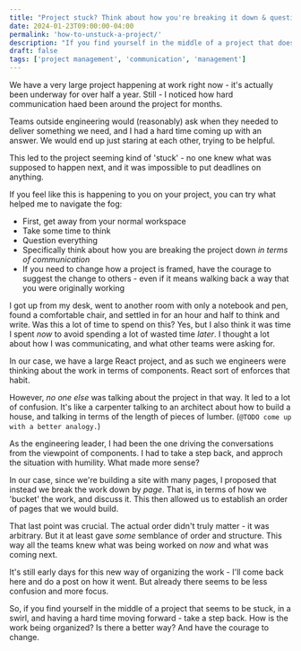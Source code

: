 ```yaml
---
title: "Project stuck? Think about how you're breaking it down & question everything."
date: 2024-01-23T09:00:00-04:00
permalink: 'how-to-unstuck-a-project/'
description: "If you find yourself in the middle of a project that doesn't seem to be moving forward - take a step back and question everything."
draft: false
tags: ['project management', 'communication', 'management']
---
```


We have a very large project happening at work right now - it's actually been underway for over half a year. Still - I noticed how hard communication haed been around the project for months.

Teams outside engineering would (reasonably) ask when they needed to deliver something we need, and I had a hard time coming up with an answer. We would end up just staring at each other, trying to be helpful.

This led to the project seeming kind of 'stuck' - no one knew what was supposed to happen next, and it was impossible to put deadlines on anything.

If you feel like this is happening to you on your project, you can try what helped me to navigate the fog:

- First, get away from your normal workspace
- Take some time to think
- Question everything
- Specifically think about how you are breaking the project down _in terms of communication_
- If you need to change how a project is framed, have the courage to suggest the change to others - even if it means walking back a way that you were originally working

I got up from my desk, went to another room with only a notebook and pen, found a comfortable chair, and settled in for an hour and half to think and write. Was this a lot of time to spend on this? Yes, but I also think it was time I spent _now_ to avoid spending a lot of wasted time _later_. I thought a lot about how I was communicating, and what other teams were asking for.

In our case, we have a large React project, and as such we engineers were thinking about the work in terms of components. React sort of enforces that habit.

However, _no one else_ was talking about the project in that way. It led to a lot of confusion. It's like a carpenter talking to an architect about how to build a house, and talking in terms of the length of pieces of lumber. (`@TODO come up with a better analogy.`)

As the engineering leader, I had been the one driving the conversations from the viewpoint of components. I had to take a step back, and approch the situation with humility. What made more sense?

In our case, since we're building a site with many pages, I proposed that instead we break the work down by _page_. That is, in terms of how we 'bucket' the work, and discuss it. This then allowed us to establish an order of pages that we would build.

That last point was crucial. The actual order didn't truly matter - it was arbitrary. But it at least gave _some_ semblance of order and structure. This way all the teams knew what was being worked on _now_ and what was coming next.

It's still early days for this new way of organizing the work - I'll come back here and do a post on how it went. But already there seems to be less confusion and more focus.

So, if you find yourself in the middle of a project that seems to be stuck, in a swirl, and having a hard time moving forward - take a step back. How is the work being organized? Is there a better way? And have the courage to change.
